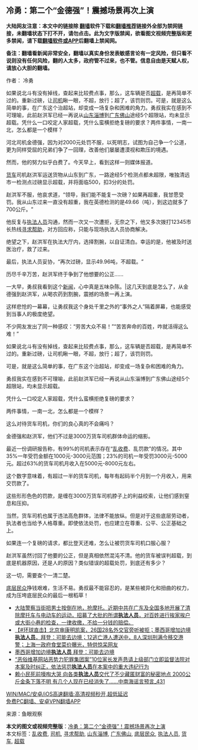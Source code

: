  <h2>冷勇：第二个“金德强”！震撼场景再次上演</h2> <p class="notice"><b>大陆网友注意：本文中的链接除 <a href="https://github.com/bannedbook/fanqiang" >翻墙</a>软件下载和<a href="https://github.com/killgcd/justmysocks/blob/master/README.md">翻墙推荐</a>链接外全部为禁网链接，未翻墙状态下打不开，请勿点击。此为文字版禁闻，欲看图文视频完整版和更多禁闻，请下载<a href="https://github.com/bannedbook/fanqiang">翻墙软件或APP</a>后翻墙上禁闻网。</p><p>备注：翻墙看新闻非常安全，翻墙以真实身份发表敏感言论有一定风险，但只看不说则没有任何风险，翻的人太多，政府管不过来，也不管。信息自由是天赋人权，请放心大胆的翻墙。</b></p>  <div class="entry"> <p>作者： 冷勇</p> <p id="summary">如果说北斗有没有掉线，查起来比较费点事，那么，这车辆是否<a href="https://www.bannedbook.org/bnews/tag/%E8%B6%85%E8%BD%BD/" class="st_tag internal_tag" rel="tag" title="标签 超载 下的日志">超载</a>，是再简单不过的。重新过磅，让<a href="https://www.bannedbook.org/bnews/tag/%e5%8f%b8%e6%9c%ba/" class="st_tag internal_tag" rel="tag" title="标签 司机 下的日志">司机</a>瞅一眼，不超，放行；超了，该罚则罚。可是，就是这么简单的事，在广东这个治超站，却变成一场复杂和困难的角力。勇叔我实在感到不可理喻，此前赵洪军已经一再说从<a href="https://www.bannedbook.org/bnews/tag/%E5%B1%B1%E4%B8%9C%E6%B7%84%E5%8D%9A/" class="st_tag internal_tag" rel="tag" title="标签 山东淄博 下的日志">山东淄博</a>到<a href="https://www.bannedbook.org/bnews/tag/%E5%B9%BF%E4%B8%9C%E4%BD%9B%E5%B1%B1/" class="st_tag internal_tag" rel="tag" title="标签 广东佛山 下的日志">广东佛山</a>途经5个超限站，均未显示超载。凭什么一口咬定人家超载，凭什么蛮横拒绝复磅的要求？两件事情，一南一北，怎么都是一个模样？</p> <p>河北司机金德强，因为对2000元处罚不服，以死明志，试图为自己争一个公道，更为同样受屈的兄弟们争了一回理，改善他们屡屡遭漠视和欺压的境遇。</p> <p>然而，他的努力似乎白费了。今天早上，看到这样一则媒体报道。</p> <p><a href="https://www.bannedbook.org/bnews/tag/%E8%B4%A7%E8%BD%A6/" class="st_tag internal_tag" rel="tag" title="标签 货车 下的日志">货车</a>司机赵洪军运送货物从山东到广东，一路途经5个检测点都未超限，唯独清远市一检测点过磅显示超载，并将面临500，扣3分的处罚。</p> <p>赵洪军不服，他哀求道，‌‌“领导，我们能不能复一次磅？如果再超重，我甘愿受罚。我从山东过来一直没有超重，我在英德检测的是49.66（吨），到这边就多了700公斤。‌‌”</p> <p>他反复与<a href="https://www.bannedbook.org/bnews/tag/%E6%89%A7%E6%B3%95%E4%BA%BA%E5%91%98/" class="st_tag internal_tag" rel="tag" title="标签 执法人员 下的日志">执法人员</a>沟通，然而一次又一次遭拒，无奈之下，他又多次拨打12345市长热线<a href="https://www.bannedbook.org/bnews/tag/%E5%AF%BB%E6%B1%82%E5%B8%AE%E5%8A%A9/" class="st_tag internal_tag" rel="tag" title="标签 寻求帮助 下的日志">寻求帮助</a>，对方回应称，只能与现场执法人员协商解决。</p>  <p>绝望之下，赵洪军在执法大厅内，选择割腕，以自证清白。幸运的是，他被及时送医治疗，救了过来。</p> <p>最后，执法人员妥协，‌‌“再次过磅，显示49.96吨，不超载。‌‌”</p> <p>历尽千辛万苦，赵洪军终于争到了他想要的公正……</p> <p>一大早，勇叔我看到这个<span class='wp_keywordlink_affiliate'><a href="https://www.bannedbook.org/" title="新闻">新闻</a></span>，心中真是五味杂陈。|这几天到底是怎么了，从金德强到赵洪军，从喝农药到割腕，震撼的场景一再上演。</p> <p>这样悲怆的一幕幕，让勇叔我这个身处千里之外的‌‌“事外之人‌‌”隔着屏幕，也能感受到当事人的极度绝望。</p> <p>不少网友发出了同一种感叹：‌‌“劳苦大众不易！‌‌”‌‌“苦苦奔命的百姓，咋就活得这么难！‌‌”</p> <p>如果说北斗有没有掉线，查起来比较费点事，那么，这车辆是否超载，是再简单不过的。重新过磅，让司机瞅一眼，不超，放行；超了，该罚则罚。</p>  <p>可是，就是这么简单的事，在广东这个治超站，却变成一场复杂和困难的角力。</p> <p>勇叔我实在感到不可理喻，此前赵洪军已经一再说从山东淄博到广东佛山途经5个超限站，均未显示超载。</p> <p>凭什么一口咬定人家超载，凭什么蛮横拒绝复磅的要求？</p> <p>两件事情，一南一北，怎么都是一个模样？</p> <p>这么对待货车司机，你们的良心真的不会痛吗？</p> <p>金德强和赵洪军，他们不过是3000万货车司机群体命运的缩影。</p> <p>最近一份调研报告称，有99%的司机表示存在‌‌“<a href="https://www.bannedbook.org/bnews/tag/%E4%B9%B1%E6%94%B6%E8%B4%B9/" class="st_tag internal_tag" rel="tag" title="标签 乱收费 下的日志">乱收费</a>、乱罚款‌‌”的情况。其中35%一年受罚金额在1000元-3000元范围；23%的司机一年受罚3000元-5000元。超过63%的货车司机月收入在5000元-8000元左右。</p>  <p>这个数字意味着，有超过一半的货车司机，每年有起码半个月到一个月收入，用来交罚款了。</p> <p>这些形形色色的罚款，是缠在3000万货车司机脖子上的利益绞索，让他们感到窒息和压抑。</p> <p>当然，货车司机也属于违法高危群体，法律不能放纵。但是对于这些底层劳动者，执法者也当给予人格尊重。即使依法处罚，也应建立在尊重、公平、公正基础之上。</p> <p>如果连一个复磅的请求，都比登天还难，怎么让被罚货车司机口服心服？</p> <p>赵洪军虽然讨回了他要的公正，但是真相依然混沌不清。他的货车被误判超载，到底是机器原因，还是人的原因？类似错误的超载处罚，到底还有多少？</p> <p>这一切，需要查个一清二楚。</p> <p><a href="https://www.bannedbook.org/bnews/tag/%E5%BA%95%E5%B1%82%E6%B0%91%E4%BC%97/" class="st_tag internal_tag" rel="tag" title="标签 底层民众 下的日志">底层民众</a>挣钱艰难，生活不易。勇叔最不能容忍的，是某些被异化和扭曲的权力，成为压垮底层民众的最后一根稻草！</p>  <ul class='op-related-articles' title='相关阅读'> <li><a href='https://www.bannedbook.org/bnews/bannedvideo/20210408/1521973.html' target='_blank'>大陆警察当街把男士按倒在地，抢摩托。近期中共在广东及全国多地开展了清除摩托车与电动车的运动，招募了大批的所谓<b>执法人员</b>，对百姓进行挨家挨户或大街小巷的检查，一律收缴，不给一分钱的赔偿。</a></li> <li><a href='https://www.bannedbook.org/bnews/bannedvideo/20210323/1510555.html' target='_blank'>【#环球直击】北京审康明凯案，26国28名外交官旁听被拒；墨西哥增加边境<b>执法人员</b>，拜登：可能去边境；12逃亡港人遭送中，8人深圳刑满今移交港警；上海一政府食堂菜价曝光，特供惊呆网友</a></li> <li><a href='https://www.bannedbook.org/bnews/bannedvideo/20210323/1510446.html' target='_blank'>墨西哥增加边境<b>执法人员</b> 拜登：可能去边境</a></li> <li><a href='https://www.bannedbook.org/bnews/weiquan/20210216/1488372.html' target='_blank'>&#8220;恶俗维基网站恶势力犯罪集团案&#8221;10位家长发声恳请上级部门立即监督法院对本案及时纠正&#65292;依法惩罚<b>执法人员</b>在本案中的重大违纪行为</a></li> <li><a href='https://www.bannedbook.org/bnews/comments/20210202/1479835.html' target='_blank'>赖小民死前嚎啕大哭 向各类<b>执法人员</b>交代了不少藏匿财富的秘密地点 2000公斤金条下落不明 有几个人现在已经消失了……中南海谣言预言_431</a></li> </ul> <p class="texttj"> <a href="https://github.com/bannedbook/fanqiang/wiki/V2ray%E6%9C%BA%E5%9C%BA" target="_blank">WIN/MAC/安卓/iOS高速翻墙:高清视频秒开,超低延迟</a><br/> <a href="https://github.com/bannedbook/fanqiang/wiki/%E7%A6%81%E9%97%BB%E7%BD%91%E5%AE%89%E5%8D%93%E7%BF%BB%E5%A2%99%E6%96%B0%E9%97%BBAPP" target="_blank">免费PC翻墙、安卓VPN翻墙APP</a></p><p> 来源：鱼眼观察 </p><a name='sharetosocial'></a>       <div><b>本文的图文或视频完整版</b>：<a href='https://www.bannedbook.org/bnews/comments/20210416/1527301.html'>冷勇：第二个“金德强”！震撼场景再次上演</a></div>  </div><!--END ENTRY--> <div class="postfooter"> <div>本文标签：<a href="https://www.bannedbook.org/bnews/tag/%E4%B9%B1%E6%94%B6%E8%B4%B9/" rel="tag">乱收费</a>, <a href="https://www.bannedbook.org/bnews/tag/%e5%8f%b8%e6%9c%ba/" rel="tag">司机</a>, <a href="https://www.bannedbook.org/bnews/tag/%E5%AF%BB%E6%B1%82%E5%B8%AE%E5%8A%A9/" rel="tag">寻求帮助</a>, <a href="https://www.bannedbook.org/bnews/tag/%E5%B1%B1%E4%B8%9C%E6%B7%84%E5%8D%9A/" rel="tag">山东淄博</a>, <a href="https://www.bannedbook.org/bnews/tag/%E5%B9%BF%E4%B8%9C%E4%BD%9B%E5%B1%B1/" rel="tag">广东佛山</a>, <a href="https://www.bannedbook.org/bnews/tag/%E5%BA%95%E5%B1%82%E6%B0%91%E4%BC%97/" rel="tag">底层民众</a>, <a href="https://www.bannedbook.org/bnews/tag/%E6%89%A7%E6%B3%95%E4%BA%BA%E5%91%98/" rel="tag">执法人员</a>, <a href="https://www.bannedbook.org/bnews/tag/%E8%B4%A7%E8%BD%A6/" rel="tag">货车</a>, <a href="https://www.bannedbook.org/bnews/tag/%E8%B6%85%E8%BD%BD/" rel="tag">超载</a></div>  </div><!--END POSTFOOTER--> 